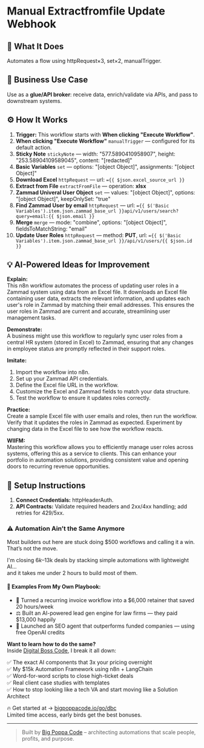 # Manual Extractfromfile Update Webhook
  ## 🚀 What It Does
  Automates a flow using httpRequest×3, set×2, manualTrigger.
  
  ## 💼 Business Use Case
  Use as a **glue/API broker**: receive data, enrich/validate via APIs, and pass to downstream systems.
  
  ## ⚙️ How It Works
  1. **Trigger:** This workflow starts with **When clicking "Execute Workflow"**.
  2. **When clicking "Execute Workflow"** `manualTrigger` — configured for its default action.
3. **Sticky Note** `stickyNote` — width: "577.5890410958907", height: "253.58904109589045", content: "[redacted]"
4. **Basic Variables** `set` — options: "[object Object]", assignments: "[object Object]"
5. **Download Excel** `httpRequest` — url: `={{ $json.excel_source_url }}`
6. **Extract from File** `extractFromFile` — operation: **xlsx**
7. **Zammad Univeral User Object** `set` — values: "[object Object]", options: "[object Object]", keepOnlySet: "true"
8. **Find Zammad User by email** `httpRequest` — url: `={{ $('Basic Variables').item.json.zammad_base_url }}api/v1/users/search?query=email:{{ $json.email }}`
9. **Merge** `merge` — mode: "combine", options: "[object Object]", fieldsToMatchString: "email"
10. **Update User Roles** `httpRequest` — method: **PUT**, url: `={{ $('Basic Variables').item.json.zammad_base_url }}/api/v1/users/{{ $json.id }}`
  
  ## 💡 AI-Powered Ideas for Improvement
  **Explain:**  
This n8n workflow automates the process of updating user roles in a Zammad system using data from an Excel file. It downloads an Excel file containing user data, extracts the relevant information, and updates each user's role in Zammad by matching their email addresses. This ensures the user roles in Zammad are current and accurate, streamlining user management tasks.

**Demonstrate:**  
A business might use this workflow to regularly sync user roles from a central HR system (stored in Excel) to Zammad, ensuring that any changes in employee status are promptly reflected in their support roles.

**Imitate:**  
1. Import the workflow into n8n.  
2. Set up your Zammad API credentials.  
3. Define the Excel file URL in the workflow.  
4. Customize the Excel and Zammad fields to match your data structure.  
5. Test the workflow to ensure it updates roles correctly.

**Practice:**  
Create a sample Excel file with user emails and roles, then run the workflow. Verify that it updates the roles in Zammad as expected. Experiment by changing data in the Excel file to see how the workflow reacts.

**WIIFM:**  
Mastering this workflow allows you to efficiently manage user roles across systems, offering this as a service to clients. This can enhance your portfolio in automation solutions, providing consistent value and opening doors to recurring revenue opportunities.
  
  ## 🔧 Setup Instructions
  1. **Connect Credentials:** httpHeaderAuth.
2. **API Contracts:** Validate required headers and 2xx/4xx handling; add retries for 429/5xx.
  
### ⚠️ Automation Ain’t the Same Anymore

Most builders out here are stuck doing $500 workflows and calling it a win.  
That’s not the move.  

I'm closing $6k–$13k deals by stacking simple automations with lightweight AI...  
and it takes me under 2 hours to build most of them.

#### 🧠 Examples From My Own Playbook:
- 🔁 Turned a recurring invoice workflow into a $6,000 retainer that saved 20 hours/week  
- ⚖️ Built an AI-powered lead gen engine for law firms — they paid $13,000 happily  
- 🚀 Launched an SEO agent that outperforms funded companies — using free OpenAI credits  

**Want to learn how to do the same?**  
Inside [Digital Boss Code](https://bigpoppacode.io/go/dbc), I break it all down:

✅ The exact AI components that 3x your pricing overnight  
✅ My $15k Automation Framework using n8n + LangChain  
✅ Word-for-word scripts to close high-ticket deals  
✅ Real client case studies with templates  
✅ How to stop looking like a tech VA and start moving like a Solution Architect  

🔥 Get started at → [bigpoppacode.io/go/dbc](https://bigpoppacode.io/go/dbc)  
Limited time access, early birds get the best bonuses.

---
> Built by [Big Poppa Code](https://bigpoppacode.io) – architecting automations that scale people, profits, and purpose.
  